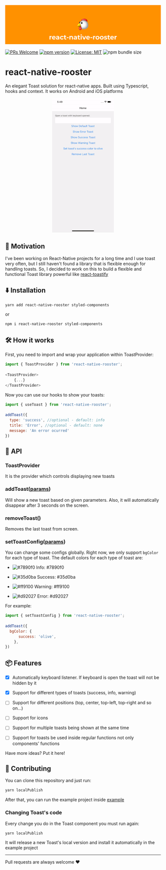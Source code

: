 <img alt="RNRooster" src="./cover.png" />

[![PRs Welcome](https://img.shields.io/badge/PRs-welcome-brightgreen.svg?style=flat-square)](http://makeapullrequest.com)
[![npm version](https://badge.fury.io/js/react-native-rooster.svg)](https://badge.fury.io/js/react-native-rooster)
[![License: MIT](https://img.shields.io/badge/License-MIT-yellow.svg)](https://opensource.org/licenses/MIT)
![npm bundle size](https://img.shields.io/bundlephobia/min/react-native-rooster)

# react-native-rooster

An elegant Toast solution for react-native apps. Built using Typescript, hooks and context. It works on Android and iOS platforms

<p align="center">
  <img alt="Demo" src="./demo.gif" />
</p>

## 🌟 Motivation

I've been working on React-Native projects for a long time and I use toast very often, but I still haven't found a library that is flexible enough for handling toasts. So, I decided to work on this to build a flexible and functional Toast library powerful like [react-toastify](https://github.com/fkhadra/react-toastify)

## ⬇️ Installation

```bash
yarn add react-native-rooster styled-components
```

or

```bash
npm i react-native-rooster styled-components
```

## 🛠 How it works

First, you need to import and wrap your application within ToastProvider:

```javascript
import { ToastProvider } from 'react-native-rooster';

<ToastProvider>
    {...}
</ToastProvider>
```

Now you can use our hooks to show your toasts:

```javascript
import { useToast } from 'react-native-rooster';

addToast({
  type: 'success', //optional - default: info
  title: 'Error', //optional - default: none
  message: 'An error ocurred'
})
```

## 🔗 API

### ToastProvider

It is the provider which controls displaying new toasts

### addToast([params](./src/@types/toast.d.ts))

Will show a new toast based on given parameters. Also, it will automatically disappear after 3 seconds on the screen.

### removeToast()

Removes the last toast from screen.

### setToastConfig([params](./src/@types/config.d.ts))

You can change some configs globally. Right now, we only support `bgColor` for each type of toast. The default colors for each type of toast are:

- ![#7890f0](https://via.placeholder.com/15/7890f0/000000?text=+) Info: #7890f0

- ![#35d0ba](https://via.placeholder.com/15/35d0ba/000000?text=+) Success: #35d0ba

- ![#ff9100](https://via.placeholder.com/15/ff9100/000000?text=+) Warning: #ff9100

- ![#d92027](https://via.placeholder.com/15/d92027/000000?text=+) Error: #d92027


For example:

```javascript
import { setToastConfig } from 'react-native-rooster';

addToast({
  bgColor: {
      success: 'olive',
    },
})
```

## 📦 Features

- [x] Automatically keyboard listener. If keyboard is open the toast will not be hidden by it

- [x] Support for different types of toasts (success, info, warning)
- [ ] Support for different positions (top, center, top-left, top-right and so on...)
- [ ] Support for icons
- [ ] Support for multiple toasts being shown at the same time
- [ ] Support for toasts be used inside regular functions not only components' functions

Have more ideas? Put it here!

## 🤝 Contributing

You can clone this repository and just run:

```bash
yarn localPublish
```

After that, you can run the example project inside [example](./example)

### Changing Toast's code

Every change you do in the Toast component you must run again:

```bash
yarn localPublish
```

It will release a new Toast's local version and install it automatically in the example project

<hr/>
Pull requests are always welcome ❤️